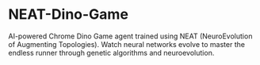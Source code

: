 # NEAT-Dino-Game
AI-powered Chrome Dino Game agent trained using NEAT (NeuroEvolution of Augmenting Topologies). Watch neural networks evolve to master the endless runner through genetic algorithms and neuroevolution.
